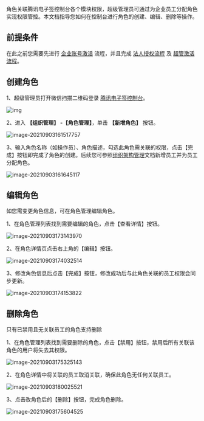 角色关联腾讯电子签控制台各个模块权限，超级管理员可通过为企业员工分配角色实现权限管控。本文档指导您如何在控制台进行角色的创建、编辑、删除等操作。

## 前提条件

在此之前您需要先进行 [企业账号激活](https://cloud.tencent.com/document/product/1323/58492) 流程，并且完成 [法人授权流程](https://cloud.tencent.com/document/product/1323/58494) 及 [超管激活流程](https://cloud.tencent.com/document/product/1323/58493)。

## 创建角色

1、超级管理员打开微信扫描二维码登录 [腾讯电子签控制台](https://ess.tencent.com/)。

![img](https://main.qcloudimg.com/raw/76e8f4a498372d70edb95505262dee21.png)

2、进入 **【组织管理】 -【角色管理】**，单击 **【新增角色】** 按钮。

![image-20210903161517757](https://main.qcloudimg.com/raw/da6e2a3b41b3fd4246be7274d497054c.png)

3、输入角色名称（如操作员）、角色描述，勾选此角色需关联的权限，点击【完成】按钮即完成了角色的创建。后续您可参照[组织架构管理](https://cloud.tencent.com/document/product/1323/58495)文档新增员工并为员工分配角色。

![image-20210903161645117](https://main.qcloudimg.com/raw/675e8a7e3e0f744e448576a093249bc2.png)



## 编辑角色

如您需变更角色信息，可在角色管理编辑角色。

1、在角色管理列表找到需要编辑的角色，点击【查看详情】按钮。

![image-20210903173143970](https://main.qcloudimg.com/raw/2e568a82ef03294dbafce073238f0137.png)

2、在角色详情页点击右上角的【编辑】按钮。

![image-20210903174032514](https://main.qcloudimg.com/raw/86b2e2b6e95a0ba1daeacd13e08dd044.png)

3、修改角色信息后点击【完成】按钮，修改成功后与此角色关联的员工权限会同步更新。

![image-20210903174153822](https://main.qcloudimg.com/raw/e0b8c68591bb29ac44ccf39b8f472b85.png)



## 删除角色

只有已禁用且无关联员工的角色支持删除

1、在角色管理列表找到需要删除的角色，点击【禁用】按钮，禁用后所有关联该角色的用户将失去其权限。

![image-20210903175325143](https://main.qcloudimg.com/raw/6274b0fe5649d4e1339b33805749990b.png)

2、在角色详情中将关联的员工取消关联，确保此角色无任何关联员工。

![image-20210903180025521](https://main.qcloudimg.com/raw/303f5ac2f04f76354eae00f5fe42973b.png)

3、点击改角色后的【删除】按钮，完成角色删除。

![image-20210903175604525](https://main.qcloudimg.com/raw/e618421cd0acfb0910a66ff6d4d12f5c.png)
